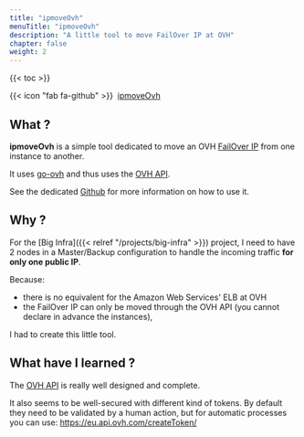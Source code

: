 ```yaml
---
title: "ipmoveOvh"
menuTitle: "ipmoveOvh"
description: "A little tool to move FailOver IP at OVH"
chapter: false
weight: 2
---
```


{{< toc >}}

{{< icon "fab fa-github" >}}&nbsp; [ipmoveOvh](https://github.com/tristan-weil/ipmoveOvh)

## What ?

**ipmoveOvh** is a simple tool dedicated to move an OVH [FailOver IP](https://www.ovhcloud.com/en/bare-metal/ip/) 
from one instance to another.

It uses [go-ovh](https://github.com/ovh/go-ovh) and thus uses the [OVH API](https://api.ovh.com).

See the dedicated [Github](https://github.com/tristan-weil/ipmoveOvh) for more information on how to use it.

## Why ?

For the [Big Infra]({{< relref "/projects/big-infra" >}}) project, I need to have 2 nodes in a Master/Backup 
configuration to handle the incoming traffic **for only one public IP**.

Because:
- there is no equivalent for the Amazon Web Services' ELB at OVH
- the FailOver IP can only be moved through the OVH API (you cannot declare in advance the instances),

I had to create this little tool.

## What have I learned ?

The [OVH API](https://api.ovh.com) is really well designed and complete.

It also seems to be well-secured with different kind of tokens.
By default they need to be validated by a human action, but for automatic processes you can use:
https://eu.api.ovh.com/createToken/
